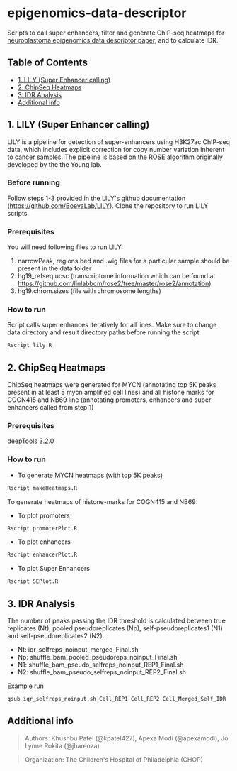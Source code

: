 # epigenomics-data-descriptor
Scripts to call super enhancers, filter and generate ChIP-seq heatmaps for [neuroblastoma epigenomics data descriptor paper](https://www.biorxiv.org/content/10.1101/829754v2), and to calculate IDR.

## Table of Contents
- [1. LILY (Super Enhancer calling)](#1.%20LILY%20(Super%20Enhancer%20calling))
- [2. ChipSeq Heatmaps](#2.%20ChipSeq%20Heatmaps)
- [3. IDR Analysis](#3.%20IDR%20Analysis)
- [Additional info](#Additional%20info)

<a name="1. LILY (Super Enhancer calling)"></a>
## 1. LILY (Super Enhancer calling)
LILY is a pipeline for detection of super-enhancers using H3K27ac ChIP-seq data, which includes explicit correction for copy number variation inherent to cancer samples. The pipeline is based on the ROSE algorithm originally developed by the the Young lab. 

### Before running
Follow steps 1-3 provided in the LILY's github documentation (https://github.com/BoevaLab/LILY). Clone the repository to run LILY scripts.

### Prerequisites
You will need following files to run LILY:
1. narrowPeak, regions.bed and .wig files for a particular sample should be present in the data folder
2. hg19_refseq.ucsc (transcriptome information which can be found at https://github.com/linlabbcm/rose2/tree/master/rose2/annotation)
3. hg19.chrom.sizes (file with chromosome lengths)

### How to run 
Script calls super enhances iteratively for all lines. Make sure to change data directory and result directory paths before running the script.
```R
Rscript lily.R
```

<a name="2. ChipSeq Heatmaps"></a>
## 2. ChipSeq Heatmaps
ChipSeq heatmaps were generated for MYCN (annotating top 5K peaks present in at least 5 mycn amplified cell lines) and all histone marks for COGN415 and NB69 line (annotating promoters, enhancers and super enhancers called from step 1)

### Prerequisites
[deepTools 3.2.0](https://deeptools.readthedocs.io/en/develop/content/installation.html)

### How to run
* To generate MYCN heatmaps (with top 5K peaks)
```R
Rscript makeHeatmaps.R
```

To generate heatmaps of histone-marks for COGN415 and NB69:
* To plot promoters
```R
Rscript promoterPlot.R
```
* To plot enhancers
```R
Rscript enhancerPlot.R
```
* To plot Super Enhancers
```R
Rscript SEPlot.R
```

<a name="IDR Analysis"></a>
## 3. IDR Analysis

The number of peaks passing the IDR threshold is calculated between true replicates (Nt), pooled pseudoreplicates (Np), self-pseudoreplicates1 (N1) and self-pseudoreplicates2 (N2).

* Nt: iqr_selfreps_noinput_merged_Final.sh
* Np: shuffle_bam_pooled_pseudoreps_noinput_Final.sh
* N1: shuffle_bam_pseudo_selfreps_noinput_REP1_Final.sh
* N2: shuffle_bam_pseudo_selfreps_noinput_REP2_Final.sh

Example run
```bash
qsub iqr_selfreps_noinput.sh Cell_REP1 Cell_REP2 Cell_Merged_Self_IDR
```

<a name="Additional info"></a>
## Additional info
> Authors: Khushbu Patel (@kpatel427), Apexa Modi (@apexamodi), Jo Lynne Rokita (@jharenza)

> Organization: The Children's Hospital of Philadelphia (CHOP)

